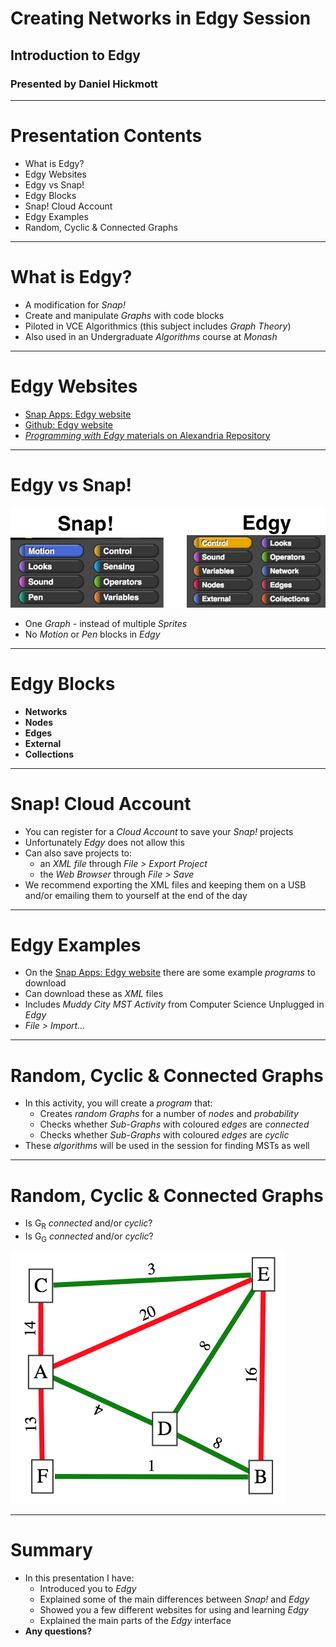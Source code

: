 # Creating Networks in Edgy Session

## Introduction to Edgy

### Presented by Daniel Hickmott

---

# Presentation Contents

- What is Edgy?
- Edgy Websites
- Edgy vs Snap!
- Edgy Blocks
- Snap! Cloud Account
- Edgy Examples
- Random, Cyclic & Connected Graphs

---

# What is Edgy?

- A modification for *Snap!*
- Create and manipulate *Graphs* with code blocks
- Piloted in VCE Algorithmics (this subject includes *Graph Theory*)
- Also used in an Undergraduate *Algorithms* course at *Monash*

---

# Edgy Websites

- [Snap Apps: Edgy website](http://www.snap-apps.org/edgy.html)
- [Github: Edgy website](http://snapapps.github.io/)
- [*Programming with Edgy* materials on Alexandria Repository](https://www.alexandriarepository.org/syllabus/programming-with-edgy/)

---

# Edgy vs Snap!

![inline 100%](images/snap_vs_edgy.png)

- One *Graph* - instead of multiple *Sprites*
- No *Motion* or *Pen* blocks in *Edgy*

---

# Edgy Blocks

- **Networks**
- **Nodes**
- **Edges**
- **External**
- **Collections**

---

# Snap! Cloud Account

- You can register for a *Cloud Account* to save your *Snap!* projects
- Unfortunately *Edgy* does not allow this
- Can also save projects to:
	- an *XML file* through *File > Export Project*
	- the *Web Browser* through *File > Save*
- We recommend exporting the XML files and keeping them on a USB and/or emailing them to yourself at the end of the day
	
---

# Edgy Examples

- On the [Snap Apps: Edgy website](http://www.snap-apps.org/edgy.html) there are some example *programs* to download
- Can download these as *XML* files
- Includes *Muddy City MST Activity* from Computer Science Unplugged in *Edgy*
- *File > Import...*

---

# Random, Cyclic & Connected Graphs

- In this activity, you will create a *program* that:
	- Creates *random Graphs* for a number of *nodes* and *probability*
	- Checks whether *Sub-Graphs* with coloured *edges* are *connected*
	- Checks whether *Sub-Graphs* with coloured *edges* are *cyclic*
- These *algorithms* will be used in the session for finding MSTs as well

---

# Random, Cyclic & Connected Graphs

- Is G<sub>R</sub> *connected* and/or *cyclic*?
- Is G<sub>G</sub> *connected* and/or *cyclic*?

![inline](images/random_graph_example.png)

---


# Summary

- In this presentation I have:
	- Introduced you to *Edgy*
	- Explained some of the main differences between *Snap!* and *Edgy*
	- Showed you a few different websites for using and learning *Edgy*
	- Explained the main parts of the *Edgy* interface
- **Any questions?**

